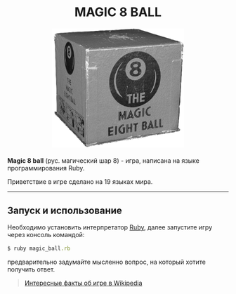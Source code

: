 <h1 align="center">
  MAGIC 8 BALL
</h1>
<h4 align="center">
  <img alt="magic ball" src="src/old_box.png" width="300"/>
</h4>

**Magic 8 ball** (рус. магический шар 8) - игра, написана на языке программирования Ruby.

Приветствие в игре сделано на 19 языках мира.

---

## Запуск и использование

Необходимо установить интерпретатор [Ruby](https://www.ruby-lang.org/en/downloads/), далее запустите игру через консоль командой: 

```ruby 
$ ruby magic_ball.rb 
```

предварительно задумайте мысленно вопрос, на который хотите получить ответ.

>   [Интересные факты об игре в Wikipedia](https://ru.wikipedia.org/wiki/Magic_8_ball)
